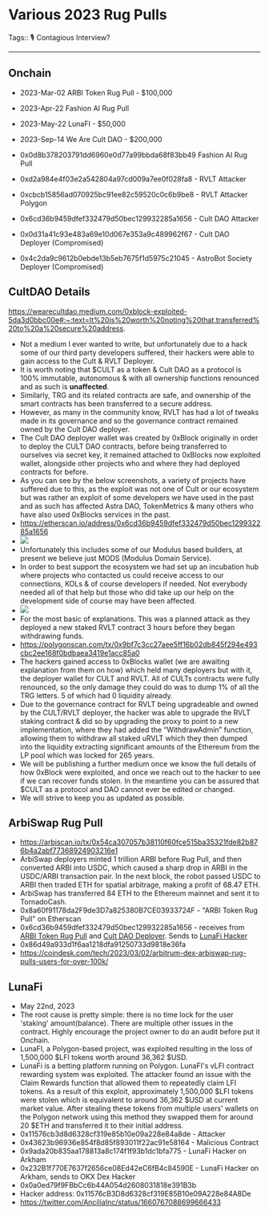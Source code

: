 # Various 2023 Rug Pulls

Tags:: 🎙️ Contagious Interview?


---


## Onchain 

- 2023-Mar-02 ARBI Token Rug Pull - $100,000
- 2023-Apr-22 Fashion AI Rug Pull
- 2023-May-22 LunaFI - $50,000
- 2023-Sep-14 We Are Cult DAO - $200,000


- 0x0d8b378203791dd6960e0d77a99bbda68f83bb49   Fashion AI Rug Pull

- 0xd2a984e4f03e2a542804a97cd009a7ee0f028fa8 - RVLT Attacker
- 0xcbcb15856ad070925bc91ee82c59520c0c6b9be8 - RVLT Attacker Polygon
- 0x6cd36b9459dfef332479d50bec129932285a1656 - Cult DAO Attacker
- 0x0d31a41c93e483a69e10d067e353a9c489962f67 - Cult DAO Deployer (Compromised)
- 0x4c2da9c9612b0ebde13b5eb7675f1d5975c21045 - AstroBot Society Deployer (Compromised)


## CultDAO Details

https://wearecultdao.medium.com/0xblock-exploited-5da3d0bbc00e#:~:text=It%20is%20worth%20noting%20that,transferred%20to%20a%20secure%20address.

- Not a medium I ever wanted to write, but unfortunately due to a hack some of our third party developers suffered, their hackers were able to gain access to the Cult & RVLT Deployer.
- It is worth noting that $CULT as a token & Cult DAO as a protocol is 100% immutable, autonomous & with all ownership functions renounced and as such is **unaffected**.
- Similarly, TRG and its related contracts are safe, and ownership of the smart contracts has been transferred to a secure address.
- However, as many in the community know, RVLT has had a lot of tweaks made in its governance and so the governance contract remained owned by the Cult DAO deployer.
- The Cult DAO deployer wallet was created by 0xBlock originally in order to deploy the CULT DAO contracts, before being transferred to ourselves via secret key, it remained attached to 0xBlocks now exploited wallet, alongside other projects who and where they had deployed contracts for before.
- As you can see by the below screenshots, a variety of projects have suffered due to this, as the exploit was not one of Cult or our ecosystem but was rather an exploit of some developers we have used in the past and as such has affected Astra DAO, TokenMetrics & many others who have also used 0xBlocks services in the past.
- https://etherscan.io/address/0x6cd36b9459dfef332479d50bec129932285a1656
- ![](https://miro.medium.com/v2/resize:fit:1400/0*sWQ-xbcb9WVv6tBw)
- Unfortunately this includes some of our Modulus based builders, at present we believe just MODS (Modulus Domain Service).
- In order to best support the ecosystem we had set up an incubation hub where projects who contacted us could receive access to our connections, KOLs & of course developers if needed. Not everybody needed all of that help but those who did take up our help on the development side of course may have been affected.
- ![](https://miro.medium.com/v2/resize:fit:1400/1*NhlFY4RbJDf9fwUmHS0O6g.jpeg)
- For the most basic of explanations. This was a planned attack as they deployed a new staked RVLT contract 3 hours before they began withdrawing funds.
- https://polygonscan.com/tx/0x9bf7c3cc27aee5ff16b02db845f294e493cbc2ee168f0bdbaea3419e1acc85a0
- The hackers gained access to 0xBlocks wallet (we are awaiting explanation from them on how) which held many deployers but with it, the deployer wallet for CULT and RVLT. All of CULTs contracts were fully renounced, so the only damage they could do was to dump 1% of all the TRG letters. 5 of which had 0 liquidity already.
- Due to the governance contract for RVLT being upgradeable and owned by the CULT/RVLT deployer, the hacker was able to upgrade the RVLT staking contract & did so by upgrading the proxy to point to a new implementation, where they had added the “WithdrawAdmin” function, allowing them to withdraw all staked uRVLT which they then dumped into the liquidity extracting significant amounts of the Ethereum from the LP pool which was locked for 265 years.
- We will be publishing a further medium once we know the full details of how 0xBlock were exploited, and once we reach out to the hacker to see if we can recover funds stolen. In the meantime you can be assured that $CULT as a protocol and DAO cannot ever be edited or changed.
- We will strive to keep you as updated as possible.


## ArbiSwap Rug Pull
- https://arbiscan.io/tx/0x54ca307057b38110f60fce515ba35321fde82b876b4a2abf77368924903216e1
- ArbiSwap deployers minted 1 trillion ARBI before Rug Pull, and then converted ARBI into USDC, which caused a sharp drop in ARBI in the USDC/ARBI transaction pair. In the next block, the robot passed USDC to ARBI then traded ETH for spatial arbitrage, making a profit of 68.47 ETH. 
- ArbiSwap has transferred 84 ETH to the Ethereum mainnet and sent it to TornadoCash.
- 0x8a60f91178da2F9de3D7a825380B7CE03933724F - "ARBI Token Rug Pull" on Etherscan
- 0x6cd36b9459dfef332479d50bec129932285a1656 - receives from [ARBI Token Rug Pull](0x8a60f91178da2F9de3D7a825380B7CE03933724F) and [Cult DAO Deployer](0x0d31a41c93e483a69e10d067e353a9c489962f67). Sends to [LunaFi Hacker](0x0a0ed79f9fbbcc6b44a054d2608031818e391b3b)
- 0x86d49a933d1f6aa1218dfa91250733d9818e36fa
- https://coindesk.com/tech/2023/03/02/arbitrum-dex-arbiswap-rug-pulls-users-for-over-100k/



## LunaFi
- May 22nd, 2023
- The root cause is pretty simple: there is no time lock for the user 'staking' amount(balance).  There are multiple other issues in the contract. Highly encourage the project owner to do an audit before put it Onchain.
- LunaFI, a Polygon-based project, was exploited resulting in the loss of 1,500,000 $LFI tokens worth around 36,362 $USD.
- LunaFi is a betting platform running on Polygon. LunaFI's vLFI contract rewarding system was exploited. The attacker found an issue with the Claim Rewards function that allowed them to repeatedly claim LFI tokens. As a result of this exploit, approximately 1,500,000 $LFI tokens were stolen which is equivalent to around 36,362 $USD at current market value. After stealing these tokens from multiple users' wallets on the Polygon network using this method they swapped them for around 20 $ETH and transferred it to their initial address.
- 0x11576cb3d8d6328cf319e85b10e09a228e84a8de - Attacker
- 0x43623b96936e854f8d85f893011f22ac91e58164 - Malicious Contract
- 0x9ada20b835aa178813a8c174f1f93b1dc1bfa775 - LunaFi Hacker on Arkham
- 0x232B1f770E7637f2656ce08Ed42eC6fB4c84590E - LunaFi Hacker on Arkham, sends to OKX Dex Hacker
- 0x0a0ed79f9FBbCc6b44A054d2608031818e391B3b
- Hacker address: 0x11576cB3D8d6328cf319E85B10e09A228e84A8De
- https://twitter.com/AnciliaInc/status/1660767088699666433
